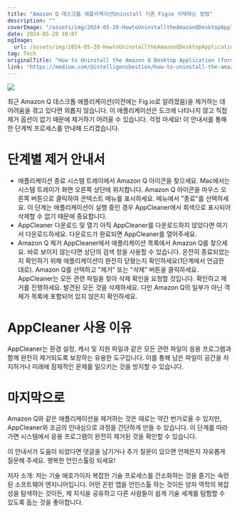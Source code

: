 ```yaml
---
title: "Amazon Q 데스크톱 애플리케이션Uninstall 기존 Figio 삭제하는 방법"
description: ""
coverImage: "/assets/img/2024-05-20-HowtoUninstalltheAmazonQDesktopApplicationformerlyFigio_0.png"
date: 2024-05-20 18:07
ogImage:
  url: /assets/img/2024-05-20-HowtoUninstalltheAmazonQDesktopApplicationformerlyFigio_0.png
tag: Tech
originalTitle: "How to Uninstall the Amazon Q Desktop Application (formerly Fig.io)"
link: "https://medium.com/@intelligensbestien/how-to-uninstall-the-amazon-q-desktop-application-formerly-fig-io-ddf754f0686f"
---
```


<img src="/assets/img/2024-05-20-HowtoUninstalltheAmazonQDesktopApplicationformerlyFigio_0.png" />

최근 Amazon Q 데스크톱 애플리케이션(이전에는 Fig.io로 알려졌음)을 제거하는 데 어려움을 겪고 있다면 외롭지 않습니다. 이 애플리케이션은 도크에 나타나지 않고 직접 제거 옵션이 없기 때문에 제거하기 어려울 수 있습니다. 걱정 마세요! 이 안내서를 통해 한 단계씩 프로세스를 안내해 드리겠습니다.

# 단계별 제거 안내서

- 애플리케이션 종료
  시스템 트레이에서 Amazon Q 아이콘을 찾으세요. Mac에서는 시스템 트레이가 화면 오른쪽 상단에 위치합니다. Amazon Q 아이콘을 마우스 오른쪽 버튼으로 클릭하여 콘텍스트 메뉴를 표시하세요. 메뉴에서 "종료"를 선택하세요. 이 단계는 애플리케이션이 실행 중인 경우 AppCleaner에서 회색으로 표시되어 삭제할 수 없기 때문에 중요합니다.
- AppCleaner 다운로드 및 열기
  아직 AppCleaner를 다운로드하지 않았다면 여기서 다운로드하세요. 다운로드가 완료되면 AppCleaner를 열어주세요.
- Amazon Q 제거
  AppCleaner에서 애플리케이션 목록에서 Amazon Q를 찾으세요. 바로 보이지 않는다면 상단의 검색 창을 사용할 수 있습니다. 온전히 종료되었는지 확인하기 위해 애플리케이션이 완전히 닫혔는지 확인하세요(1단계에서 언급한 대로). Amazon Q를 선택하고 "제거" 또는 "삭제" 버튼을 클릭하세요. AppCleaner는 모든 관련 파일을 찾아 삭제 확인을 요청할 것입니다. 확인하고 제거를 진행하세요. 발견된 모든 것을 삭제하세요. 다만 Amazon Q의 일부가 아닌 객체가 목록에 포함되어 있지 않은지 확인하세요.

<div class="content-ad"></div>

# AppCleaner 사용 이유

AppCleaner는 환경 설정, 캐시 및 지원 파일과 같은 모든 관련 파일이 응용 프로그램과 함께 완전히 제거되도록 보장하는 유용한 도구입니다. 이를 통해 남은 파일이 공간을 차지하거나 미래에 잠재적인 문제를 일으키는 것을 방지할 수 있습니다.

# 마지막으로

Amazon Q와 같은 애플리케이션을 제거하는 것은 때로는 약간 번거로울 수 있지만, AppCleaner와 조금의 인내심으로 과정을 간단하게 만들 수 있습니다. 이 단계를 따라가면 시스템에서 응용 프로그램이 완전히 제거된 것을 확인할 수 있습니다.

<div class="content-ad"></div>

이 안내서가 도움이 되었다면 댓글을 남기거나 추가 질문이 있으면 언제든지 자유롭게 질문해 주세요. 행복한 언인스톨링 되세요!

저자 소개: 저는 기술 애호가이자 복잡한 기술 프로세스를 간소화하는 것을 즐기는 숙련된 소프트웨어 엔지니어입니다. 어떤 꼰힌 앱을 언인스톨 하는 것이든 양자 역학의 복잡성을 탐색하는 것이든, 제 지식을 공유하고 다른 사람들이 쉽게 기술 세계를 탐험할 수 있도록 돕는 것을 좋아합니다.
